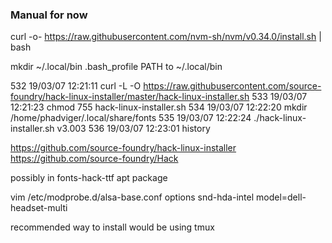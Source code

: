 ### Manual for now

curl -o- https://raw.githubusercontent.com/nvm-sh/nvm/v0.34.0/install.sh | bash



mkdir ~/.local/bin
.bash_profile PATH to ~/.local/bin



  532  19/03/07 12:21:11 curl -L -O https://raw.githubusercontent.com/source-foundry/hack-linux-installer/master/hack-linux-installer.sh
  533  19/03/07 12:21:23 chmod 755 hack-linux-installer.sh 
  534  19/03/07 12:22:20 mkdir /home/phadviger/.local/share/fonts
  535  19/03/07 12:22:24 ./hack-linux-installer.sh v3.003
  536  19/03/07 12:23:01 history


https://github.com/source-foundry/hack-linux-installer
https://github.com/source-foundry/Hack


possibly in fonts-hack-ttf apt package


vim /etc/modprobe.d/alsa-base.conf
	options snd-hda-intel model=dell-headset-multi

recommended way to install would be using tmux
